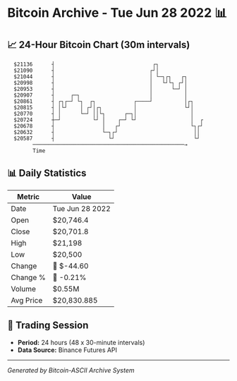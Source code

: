 # Bitcoin Archive - Tue Jun 28 2022 📊

## 📈 24-Hour Bitcoin Chart (30m intervals)

```
  $21136      ┤                               ┌┐               
  $21090      ┤                              ┌┘│               
  $21044      ┤                              │ └─┐┌┐   ┌┐      
  $20998      ┤                              │   └┘└┐ ┌┘│      
  $20953      ┤                              │      └─┘ │      
  $20907      ┤     ┌─┐                      │          │      
  $20861      ┤ ┌┐┌─┘ └┐  ┌┐            ┌────┘          │┌┐    
  $20815      ┤ │└┘    │ ┌┘│┌┐          │               └┘│    
  $20770      ┤ │      └─┘ ││└┐      ┌─┐│                 │    
  $20724      ┼─┘          └┘ │    ┌─┘ └┘                 │  ┌ 
  $20678      ┤               │   ┌┘                      └┐┌┘ 
  $20632      ┤               └─┐┌┘                        ││  
  $20587      ┤                 └┘                         └┘  
        ────────────────────────────────────────────────→
        Time
```

## 📊 Daily Statistics

| Metric | Value |
|--------|-------|
| Date | Tue Jun 28 2022 |
| Open | $20,746.4 |
| Close | $20,701.8 |
| High | $21,198 |
| Low | $20,500 |
| Change | 🔴 $-44.60 |
| Change % | 🔴 -0.21% |
| Volume | $0.55M |
| Avg Price | $20,830.885 |

## 📅 Trading Session

- **Period:** 24 hours (48 x 30-minute intervals)
- **Data Source:** Binance Futures API

---
*Generated by Bitcoin-ASCII Archive System*
